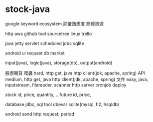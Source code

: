 # stock-java

google
  keyword
  ecosystem 詞彙熟悉度
  簡體資源

http
aws
github
 tool sourcetree
linux
trello

java
  jetty
  servlet
  scheduled
  jdbc
  sqlite

android
  ui
  request
  db
  market

input(java), logic(java), storage(db), output(android)

股票期貨
爬蟲 hard, http get, java http client(jdk, apache, spring)
API medium, http get, java http client(jdk, apache, spring)
文件 easy, java, inputstream, filereader, scanner
  http server
  cronjob
  deploy

stock
 id, price, quantity, .. 
future
 id, price,

database
  jdbc, sql
  tool
    dbevar
  sqlite(mysql, h2, hsqldb)

android
  send http request, period